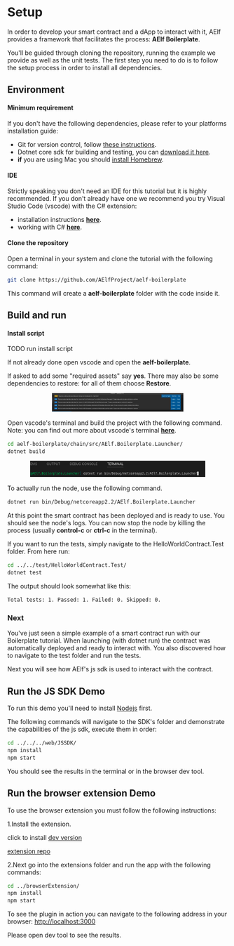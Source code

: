 # Setup

In order to develop your smart contract and a dApp to interact with it, AElf provides a framework that facilitates the process: **AElf Boilerplate**.

You'll be guided through cloning the repository, running the example we provide as well as the unit tests. The first step you need to do is to follow the setup process in order to install all dependencies.

## Environment

#### Minimum requirement

If you don't have the following dependencies, please refer to your platforms installation guide:
- Git for version control, follow [these instructions](https://git-scm.com/book/en/v2/Getting-Started-Installing-Git).
- Dotnet core sdk for building and testing, you can [download it here](https://dotnet.microsoft.com/download).
- **if** you are using Mac you should [install Homebrew](https://brew.sh/).

#### IDE

Strictly speaking you don't need an IDE for this tutorial but it is highly recommended. If you don't already have one we recommend you try Visual Studio Code (vscode) with the C# extension:
- installation instructions [**here**](https://code.visualstudio.com/docs/setup/setup-overview).
- working with C# [**here**](https://code.visualstudio.com/docs/languages/csharp).

#### Clone the repository

Open a terminal in your system and clone the tutorial with the following command:

```bash
git clone https://github.com/AElfProject/aelf-boilerplate
```

This command will create a **aelf-boilerplate** folder with the code inside it.

## Build and run

#### Install script

TODO run install script 

If not already done open vscode and open the **aelf-boilerplate**.

If asked to add some "required assets" say **yes**. There may also be some dependencies to restore: for all of them choose **Restore**.

<p align="center">
  <img src="dep-yes.png" width="300">
</p>

Open vscode's terminal and build the project with the following command. Note: you can find out more about vscode's terminal [**here**](https://code.visualstudio.com/docs/editor/integrated-terminal).

```bash
cd aelf-boilerplate/chain/src/AElf.Boilerplate.Launcher/
dotnet build
```

<p align="center">
  <img src="term.png" width="400">
</p>

To actually run the node, use the following command.

```bash
dotnet run bin/Debug/netcoreapp2.2/AElf.Boilerplate.Launcher
```

At this point the smart contract has been deployed and is ready to use. You should see the node's logs. You can now stop the node by killing the process (usually **control-c** or **ctrl-c** in the terminal).

If you want to run the tests, simply navigate to the HelloWorldContract.Test folder. From here run:

```bash
cd ../../test/HelloWorldContract.Test/
dotnet test
```
The output should look somewhat like this:
```bash 
Total tests: 1. Passed: 1. Failed: 0. Skipped: 0.
```

### Next

You've just seen a simple example of a smart contract run with our Boilerplate tutorial. When launching (with dotnet run) the contract was automatically deployed and ready to interact with. You also discovered how to navigate to the test folder and run the tests.

Next you will see how AElf's js sdk is used to interact with the contract.

## Run the JS SDK Demo

To run this demo you'll need to install [Nodejs](https://nodejs.org/) first.

The following commands will navigate to the SDK's folder and demonstrate the capabilities of the js sdk, execute them in order:

```bash
cd ../../../web/JSSDK/
npm install
npm start
```

You should see the results in the terminal or in the browser dev tool.

## Run the browser extension Demo

To use the browser extension you must follow the following instructions:

1.Install the extension.

click to install [dev version](https://chrome.google.com/webstore/detail/aelf-explorer-extension-d/mlmlhipeonlflbcclinpbmcjdnpnmkpf)

[extension repo](https://github.com/hzz780/aelf-web-extension)

2.Next go into the extensions folder and run the app with the following commands:

```bash
cd ../browserExtension/
npm install
npm start
```

To see the plugin in action you can navigate to the following address in your browser: [http://localhost:3000](http://localhost:3000)

Please open dev tool to see the results.
